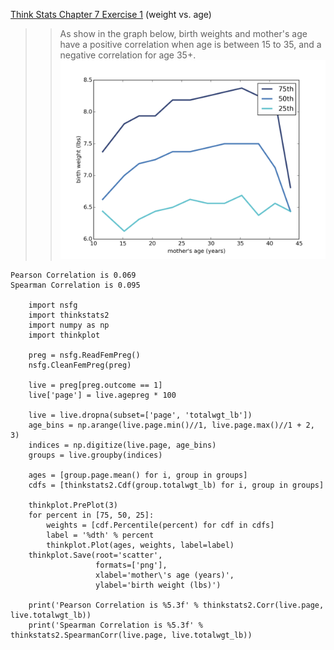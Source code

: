 [Think Stats Chapter 7 Exercise 1](http://greenteapress.com/thinkstats2/html/thinkstats2008.html#toc70) (weight vs. age)

>> As show in the graph below, birth weights and mother's age have a positive correlation when age is between 15 to 35, and a negative correlation for age 35+.   
![birth weight vs mother's age](img/scatter.png)   
```
Pearson Correlation is 0.069
Spearman Correlation is 0.095   
   
    import nsfg
    import thinkstats2
    import numpy as np
    import thinkplot
    
    preg = nsfg.ReadFemPreg()
    nsfg.CleanFemPreg(preg)
    
    live = preg[preg.outcome == 1]
    live['page'] = live.agepreg * 100
    
    live = live.dropna(subset=['page', 'totalwgt_lb'])
    age_bins = np.arange(live.page.min()//1, live.page.max()//1 + 2, 3)
    indices = np.digitize(live.page, age_bins)
    groups = live.groupby(indices)
    
    ages = [group.page.mean() for i, group in groups]
    cdfs = [thinkstats2.Cdf(group.totalwgt_lb) for i, group in groups]
    
    thinkplot.PrePlot(3)
    for percent in [75, 50, 25]:
        weights = [cdf.Percentile(percent) for cdf in cdfs]
        label = '%dth' % percent
        thinkplot.Plot(ages, weights, label=label)
    thinkplot.Save(root='scatter',
                   formats=['png'],
                   xlabel='mother\'s age (years)',
                   ylabel='birth weight (lbs)')
    
    print('Pearson Correlation is %5.3f' % thinkstats2.Corr(live.page, live.totalwgt_lb))
    print('Spearman Correlation is %5.3f' % thinkstats2.SpearmanCorr(live.page, live.totalwgt_lb))
